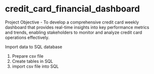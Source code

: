 # credit_card_financial_dashboard
Project Objective - 
To develop a comprehensive credit
card weekly dashboard that
provides real-time insights into key
performance metrics and trends,
enabling stakeholders to monitor
and analyze credit card operations
effectively.

Import data to SQL database
1. Prepare csv file
2. Create tables in SQL
3. import csv file into SQL
